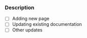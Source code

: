 <!--
Thanks for opening a PR! Your contribution is much appreciated.
In order to make sure your PR is handled as smoothly as possible we request that you follow the instructions below.


### New page 📚

- Created default English translation (`.en-US`) page
- Add translation pages for all other languages (no need to translate them but copy from the original one)

### Updating existing pages ✍️

- Update it in all other languages if it's code example (Use English if you don't know how to translate)


🎉🎉🎉 Thanks for your contribution! 🎉🎉🎉

-->

### Description

<!-- What're you changing? -->

-   [ ] Adding new page
-   [ ] Updating existing documentation
-   [ ] Other updates
